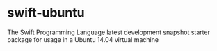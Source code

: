 # swift-ubuntu
The Swift Programming Language latest development snapshot starter package for usage in a Ubuntu 14.04 virtual machine
